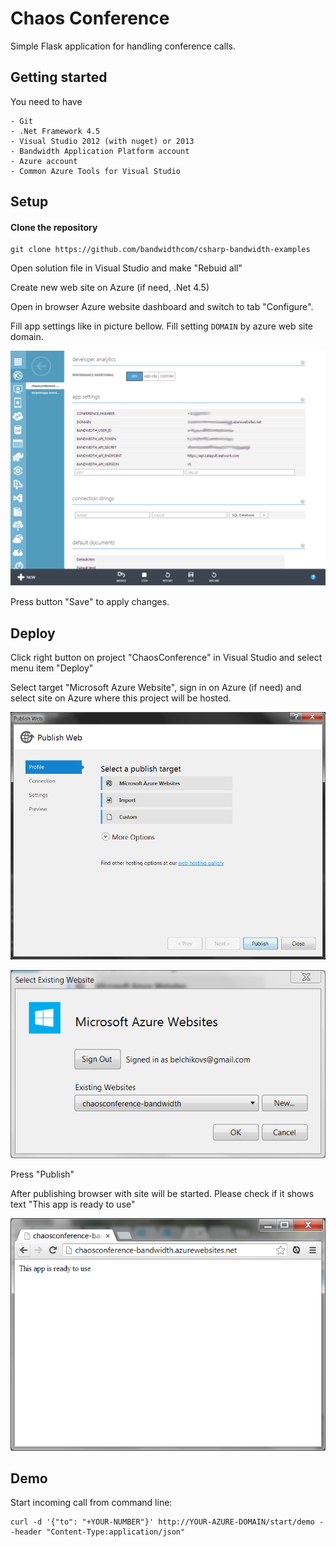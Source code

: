 # Chaos Conference

Simple Flask application for handling conference calls.


## Getting started

You need to have

    - Git
    - .Net Framework 4.5
    - Visual Studio 2012 (with nuget) or 2013
    - Bandwidth Application Platform account
    - Azure account
    - Common Azure Tools for Visual Studio


## Setup

#### Clone the repository

```console
git clone https://github.com/bandwidthcom/csharp-bandwidth-examples
```
Open solution file in Visual Studio and make "Rebuid all"

Create new web site on Azure (if need, .Net 4.5)

Open in browser Azure website dashboard and switch to tab "Configure".

Fill app settings like in picture bellow. Fill setting `DOMAIN` by azure web site domain.

![](/images/chaos-conference-config.png)

Press button "Save" to apply changes.

## Deploy

Click right button on project "ChaosConference" in Visual Studio and select menu item "Deploy"

Select target "Microsoft Azure Website", sign in on Azure (if need) and select site on Azure where this project will be hosted.

![](/images/select-target.png)

![](/images/select-site.png)

Press "Publish"

After publishing browser with site will be started. Please check if it shows text "This app is ready to use"

![](/images/ready.png)

## Demo

Start incoming call from command line:

```console
curl -d '{"to": "+YOUR-NUMBER"}' http://YOUR-AZURE-DOMAIN/start/demo --header "Content-Type:application/json"
```

